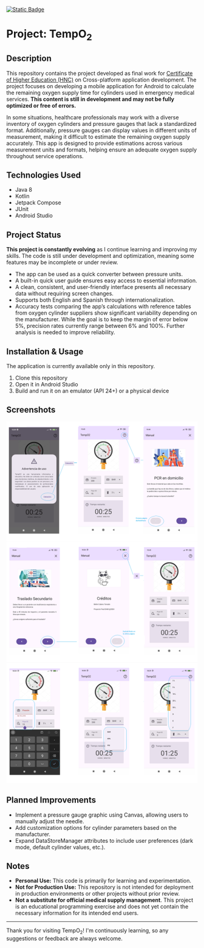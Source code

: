 [![Static Badge](https://img.shields.io/badge/%F0%9F%93%96-Back_to_spanish-blue)](https://github.com/BeCuber/TempO2)
# Project: TempO<sub>2</sub>
## Description
This repository contains the project developed as final work for [Certificate of Higher Education (HNC)](https://www.inesem.es/revistadigital/idiomas/equivalencia-de-estudios-como-traducir-tus-titulaciones-al-ingles-uk-2/) on Cross-platform application development.
The project focuses on developing a mobile application for Android to calculate the remaining oxygen supply time for cylinders used in emergency medical services.
**This content is still in development and may not be fully optimized or free of errors.**

In some situations, healthcare professionals may work with a diverse inventory of oxygen cylinders and pressure gauges that lack a standardized format. Additionally, pressure gauges can display values in different units of measurement, making it difficult to estimate the remaining oxygen supply accurately.
This app is designed to provide estimations across various measurement units and formats, helping ensure an adequate oxygen supply throughout service operations.

## Technologies Used
- Java 8
- Kotlin
- Jetpack Compose
- JUnit
- Android Studio

## Project Status 
**This project is constantly evolving** as I continue learning and improving my skills. The code is still under development and optimization, meaning some features may be incomplete or under review.
- The app can be used as a quick converter between pressure units. 
- A built-in quick user guide ensures easy access to essential information.
- A clean, consistent, and user-friendly interface presents all necessary data without requiring screen changes.
- Supports both English and Spanish through internationalization.
- Accuracy tests comparing the app’s calculations with reference tables from oxygen cylinder suppliers show significant variability depending on the manufacturer. While the goal is to keep the margin of error below 5%, precision rates currently range between 6% and 100%. Further analysis is needed to improve reliability.

## Installation & Usage
The application is currently available only in this repository.

1. Clone this repository
2. Open it in Android Studio
3. Build and run it on an emulator (API 24+) or a physical device

## Screenshots
![Flujo 1](images/flujo1.png)
![Flujo 2](images/flujo2.png)
![Flujo 3](images/flujo3.png)

## Planned Improvements
- Implement a pressure gauge graphic using Canvas, allowing users to manually adjust the needle.
- Add customization options for cylinder parameters based on the manufacturer.
- Expand DataStoreManager attributes to include user preferences (dark mode, default cylinder values, etc.).

## Notes
- **Personal Use:** This code is primarily for learning and experimentation.
- **Not for Production Use:** This repository is not intended for deployment in production environments or other projects without prior review.
- **Not a substitute for official medical supply management**. This project is an educational programming exercise and does not yet contain the necessary information for its intended end users.


---
Thank you for visiting TempO<sub>2</sub>! I'm continuously learning, so any suggestions or feedback are always welcome.